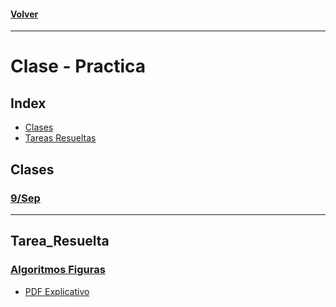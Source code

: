 #### [Volver](https://github.com/eastanganelli/UF_FICEN_AYUDANTIA_IRI_2022_2C/tree/main)
---
# Clase - Practica

## Index
- [Clases](#Clases)
- [Tareas Resueltas](#Tarea_Resuelta)

## Clases
### [9/Sep]()
---
## Tarea_Resuelta
### [Algoritmos Figuras](Resolucion_Tarea/Tarea_III_Algoritmos_Figuras)
  - [PDF Explicativo](Resolucion_Tarea\Tarea_III_Algoritmos_Figuras\Tarea_Algoritmos_Graficos.pdf)
